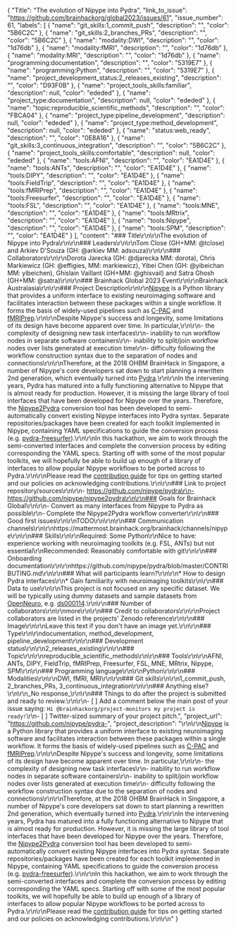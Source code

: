 {
  "Title": "The evolution of Nipype into Pydra",
  "link_to_issue": "https://github.com/brainhackorg/global2023/issues/61",
  "issue_number": 61,
  "labels": [
    {
      "name": "git_skills:1_commit_push",
      "description": "",
      "color": "5B6C2C"
    },
    {
      "name": "git_skills:2_branches_PRs",
      "description": "",
      "color": "5B6C2C"
    },
    {
      "name": "modality:DWI",
      "description": "",
      "color": "1d76db"
    },
    {
      "name": "modality:fMRI",
      "description": "",
      "color": "1d76db"
    },
    {
      "name": "modality:MRI",
      "description": "",
      "color": "1d76db"
    },
    {
      "name": "programming:documentation",
      "description": "",
      "color": "5319E7"
    },
    {
      "name": "programming:Python",
      "description": "",
      "color": "5319E7"
    },
    {
      "name": "project_development_status:2_releases_existing",
      "description": "",
      "color": "D93F0B"
    },
    {
      "name": "project_tools_skills:familiar",
      "description": null,
      "color": "ededed"
    },
    {
      "name": "project_type:documentation",
      "description": null,
      "color": "ededed"
    },
    {
      "name": "topic:reproducible_scientific_methods",
      "description": "",
      "color": "FBCA04"
    },
    {
      "name": "project_type:pipeline_development",
      "description": null,
      "color": "ededed"
    },
    {
      "name": "project_type:method_development",
      "description": null,
      "color": "ededed"
    },
    {
      "name": "status:web_ready",
      "description": "",
      "color": "0E8A16"
    },
    {
      "name": "git_skills:3_continuous_integration",
      "description": "",
      "color": "5B6C2C"
    },
    {
      "name": "project_tools_skills:comfortable",
      "description": null,
      "color": "ededed"
    },
    {
      "name": "tools:AFNI",
      "description": "",
      "color": "EA1D4E"
    },
    {
      "name": "tools:ANTs",
      "description": "",
      "color": "EA1D4E"
    },
    {
      "name": "tools:DIPY",
      "description": "",
      "color": "EA1D4E"
    },
    {
      "name": "tools:FieldTrip",
      "description": "",
      "color": "EA1D4E"
    },
    {
      "name": "tools:fMRIPrep",
      "description": "",
      "color": "EA1D4E"
    },
    {
      "name": "tools:Freesurfer",
      "description": "",
      "color": "EA1D4E"
    },
    {
      "name": "tools:FSL",
      "description": "",
      "color": "EA1D4E"
    },
    {
      "name": "tools:MNE",
      "description": "",
      "color": "EA1D4E"
    },
    {
      "name": "tools:MRtrix",
      "description": "",
      "color": "EA1D4E"
    },
    {
      "name": "tools:Nipype",
      "description": "",
      "color": "EA1D4E"
    },
    {
      "name": "tools:SPM",
      "description": "",
      "color": "EA1D4E"
    }
  ],
  "content": "### Title\r\n\r\nThe evolution of Nipype into Pydra\r\n\r\n### Leaders\r\n\r\nTom Close (GH+MM: @tclose) and Arkiev D'Souza (GH: @arkiev MM:  adsouza)\r\n\r\n### Collaborators\r\n\r\nDorota Jarecka (GH: @djarecka MM: dorota), Chris Markiewicz (GH: @effigies, MM: markiewicz), Yibei Chen (GH: @yibeichan MM: yibeichen), Ghislain Vaillant (GH+MM: @ghisvail) and Satra Ghosh (GH+MM: @satra)\r\n\r\n### Brainhack Global 2023 Event\r\n\r\nBrainhack Australasia\r\n\r\n### Project Description\r\n\r\n[Nipype](https://nipype.readthedocs.io/) is a Python library that provides a uniform interface to existing neuroimaging software and facilitates interaction between these packages within a single workflow. It forms the basis of widely-used pipelines such as [C-PAC](https://fcp-indi.github.io/) and [fMRIPrep](https://fmriprep.org/).\r\n\r\nDespite Nipype's success and longevity, some limitations of its design have become apparent over time. In particular,\r\n\r\n- the complexity of designing new task interfaces\r\n- inability to run workflow nodes in separate software containers\r\n- inability to split/join workflow nodes over lists generated at execution time\r\n- difficulty following the workflow construction syntax due to the separation of nodes and connections\r\n\r\nTherefore, at the 2018 OHBM BrainHack in Singapore, a number of Nipype's core developers sat down to start planning a rewritten 2nd generation, which eventually turned into [Pydra](https://pydra.readthedocs.io/en/latest/).\r\n\r\nIn the intervening years, Pydra has matured into a fully functioning alternative to Nipype that is almost ready for production. However, it is missing the large library of tool interfaces that have been developed for Nipype over the years. Therefore, the [Nipype2Pydra](https://github.com/nipype/nipype2pydra) conversion tool has been developed to semi-automatically convert existing Nipype interfaces into Pydra syntax. Separate repositories/packages have been created for each toolkit implemented in Nipype, containing YAML specifications to guide the conversion process (e.g. [pydra-freesurfer](https://github.com/nipype/pydra-freesurfer)).\r\n\r\nIn this hackathon, we aim to work through the semi-converted interfaces and complete the conversion process by editing corresponding the YAML specs. Starting off with some of the most popular toolkits, we will hopefully be able to build up enough of a library of interfaces to allow popular Nipype workflows to be ported across to Pydra.\r\n\r\nPlease read the [contribution guide](https://github.com/nipype/pydra/blob/master/CONTRIBUTING.md) for tips on getting started and our policies on acknowledging contributions.\r\n\r\n### Link to project repository/sources\r\n\r\n- https://github.com/nipype/pydra\r\n- https://github.com/nipype/nipype2pydra\r\n\r\n### Goals for Brainhack Global\r\n\r\n- Convert as many interfaces from Nipype to Pydra as possible\r\n- Complete the Nipype2Pydra workflow converter\r\n\r\n### Good first issues\r\n\r\nTODO\r\n\r\n\r\n### Communication channels\r\n\r\nhttps://mattermost.brainhack.org/brainhack/channels/nipype\r\n\r\n### Skills\r\n\r\nRequired: Some Python\r\nNice to have: experience working with neuroimaging toolkits (e.g. FSL, ANTs) but not essential\r\nRecommended: Reasonably comfortable with git\r\n\r\n### Onboarding documentation\r\n\r\nhttps://github.com/nipype/pydra/blob/master/CONTRIBUTING.md\r\n\r\n### What will participants learn?\r\n\r\n* How to design Pydra interfaces\r\n* Gain familiarity with neuroimaging toolkits\r\n\r\n### Data to use\r\n\r\nThis project is not focused on any specific dataset. We will be typically using dummy datasets and sample datasets from [OpenNeuro](https://openneuro.org/), e.g. [ds000114](https://openneuro.org/datasets/ds000114).\r\n\r\n### Number of collaborators\r\n\r\nmore\r\n\r\n### Credit to collaborators\r\n\r\nProject collaborators are listed in the projects' Zenodo reference\r\n\r\n### Image\r\n\r\nLeave this text if you don't have an image yet.\r\n\r\n### Type\r\n\r\ndocumentation, method_development, pipeline_development\r\n\r\n### Development status\r\n\r\n2_releases_existing\r\n\r\n### Topic\r\n\r\nreproducible_scientific_methods\r\n\r\n### Tools\r\n\r\nAFNI, ANTs, DIPY, FieldTrip, fMRIPrep, Freesurfer, FSL, MNE, MRtrix, Nipype, SPM\r\n\r\n### Programming language\r\n\r\nPython\r\n\r\n### Modalities\r\n\r\nDWI, fMRI, MRI\r\n\r\n### Git skills\r\n\r\n1_commit_push, 2_branches_PRs, 3_continuous_integration\r\n\r\n### Anything else?\r\n\r\n_No response_\r\n\r\n### Things to do after the project is submitted and ready to review.\r\n\r\n- [ ] Add a comment below the main post of your issue saying: `Hi @brainhackorg/project-monitors my project is ready!`\r\n- [ ] Twitter-sized summary of your project pitch.",
  "project_url": "https://github.com/nipype/pydra-",
  "project_description": "\r\n\r\n[Nipype](https://nipype.readthedocs.io/) is a Python library that provides a uniform interface to existing neuroimaging software and facilitates interaction between these packages within a single workflow. It forms the basis of widely-used pipelines such as [C-PAC](https://fcp-indi.github.io/) and [fMRIPrep](https://fmriprep.org/).\r\n\r\nDespite Nipype's success and longevity, some limitations of its design have become apparent over time. In particular,\r\n\r\n- the complexity of designing new task interfaces\r\n- inability to run workflow nodes in separate software containers\r\n- inability to split/join workflow nodes over lists generated at execution time\r\n- difficulty following the workflow construction syntax due to the separation of nodes and connections\r\n\r\nTherefore, at the 2018 OHBM BrainHack in Singapore, a number of Nipype's core developers sat down to start planning a rewritten 2nd generation, which eventually turned into [Pydra](https://pydra.readthedocs.io/en/latest/).\r\n\r\nIn the intervening years, Pydra has matured into a fully functioning alternative to Nipype that is almost ready for production. However, it is missing the large library of tool interfaces that have been developed for Nipype over the years. Therefore, the [Nipype2Pydra](https://github.com/nipype/nipype2pydra) conversion tool has been developed to semi-automatically convert existing Nipype interfaces into Pydra syntax. Separate repositories/packages have been created for each toolkit implemented in Nipype, containing YAML specifications to guide the conversion process (e.g. [pydra-freesurfer](https://github.com/nipype/pydra-freesurfer)).\r\n\r\nIn this hackathon, we aim to work through the semi-converted interfaces and complete the conversion process by editing corresponding the YAML specs. Starting off with some of the most popular toolkits, we will hopefully be able to build up enough of a library of interfaces to allow popular Nipype workflows to be ported across to Pydra.\r\n\r\nPlease read the [contribution guide](https://github.com/nipype/pydra/blob/master/CONTRIBUTING.md) for tips on getting started and our policies on acknowledging contributions.\r\n\r\n"
}